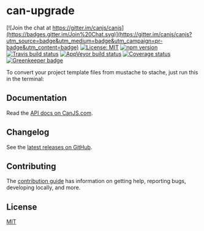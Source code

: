 # can-upgrade

[![Join the chat at https://gitter.im/canjs/canjs](https://badges.gitter.im/Join%20Chat.svg)](https://gitter.im/canjs/canjs?utm_source=badge&utm_medium=badge&utm_campaign=pr-badge&utm_content=badge)
[![License: MIT](https://img.shields.io/badge/license-MIT-blue.svg)](https://github.com/canjs/can-upgrade/blob/master/LICENSE.md)
[![npm version](https://badge.fury.io/js/can-upgrade.svg)](https://www.npmjs.com/package/can-upgrade)
[![Travis build status](https://travis-ci.org/canjs/can-upgrade.svg?branch=master)](https://travis-ci.org/canjs/can-upgrade)
[![AppVeyor build status](https://ci.appveyor.com/api/projects/status/github/canjs/can-upgrade?branch=master&svg=true)](https://ci.appveyor.com/project/matthewp/can-upgrade)
[![Coverage status](https://coveralls.io/repos/github/canjs/can-upgrade/badge.svg?branch=master)](https://coveralls.io/github/canjs/can-upgrade?branch=master)
[![Greenkeeper badge](https://badges.greenkeeper.io/canjs/can-upgrade.svg)](https://greenkeeper.io/)

To convert your project template files from mustache to stache, just run this in the terminal:

## Documentation

Read the [API docs on CanJS.com](https://canjs.com/doc/can-upgrade.html).

## Changelog

See the [latest releases on GitHub](https://github.com/canjs/can-upgrade/releases).

## Contributing

The [contribution guide](https://github.com/canjs/can-upgrade/blob/master/CONTRIBUTING.md) has information on getting help, reporting bugs, developing locally, and more.

## License

[MIT](https://github.com/canjs/can-upgrade/blob/master/LICENSE.md)

